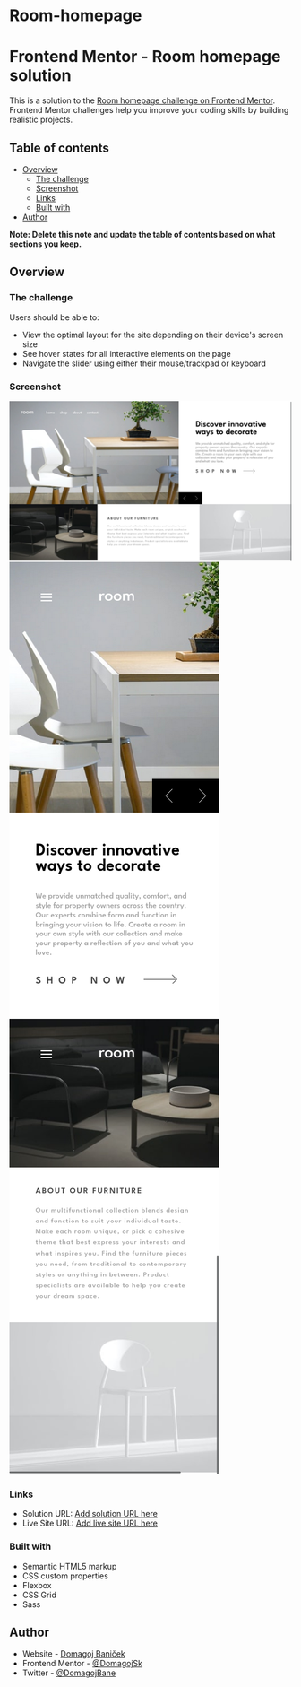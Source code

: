 # Room-homepage
# Frontend Mentor - Room homepage solution

This is a solution to the [Room homepage challenge on Frontend Mentor](https://www.frontendmentor.io/challenges/room-homepage-BtdBY_ENq). Frontend Mentor challenges help you improve your coding skills by building realistic projects. 

## Table of contents

- [Overview](#overview)
  - [The challenge](#the-challenge)
  - [Screenshot](#screenshot)
  - [Links](#links)
  - [Built with](#built-with)
- [Author](#author)


**Note: Delete this note and update the table of contents based on what sections you keep.**

## Overview

### The challenge

Users should be able to:

- View the optimal layout for the site depending on their device's screen size
- See hover states for all interactive elements on the page
- Navigate the slider using either their mouse/trackpad or keyboard

### Screenshot

![](./desktop1440.png)
![](./mobile1.png)
![](./mobile2.png)

### Links

- Solution URL: [Add solution URL here](https://www.frontendmentor.io/solutions/responsive-page-with-scss-r1V9A9DIq)
- Live Site URL: [Add live site URL here](https://room-home-gallery.netlify.app/)


### Built with

- Semantic HTML5 markup
- CSS custom properties
- Flexbox
- CSS Grid
- Sass


## Author

- Website - [Domagoj Baniček](https://github.com/Domagojsk)
- Frontend Mentor - [@DomagojSk](https://www.frontendmentor.io/profile/DomagojSk)
- Twitter - [@DomagojBane](https://www.twitter.com/DomagojBane)

